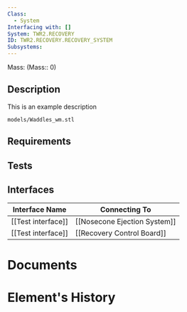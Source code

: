 ```yaml
---
Class:
  - System
Interfacing with: []
System: TWR2.RECOVERY
ID: TWR2.RECOVERY.RECOVERY_SYSTEM
Subsystems:
---
```


Mass: (Mass:: 0)

## Description

This is an example description

```stlrendera
models/Waddles_wm.stl
```

## Requirements

## Tests

## Interfaces
| Interface Name     | Connecting To                |
| ------------------ | ---------------------------- |
| [[Test interface]] | [[Nosecone Ejection System]] |
| [[Test interface]] | [[Recovery Control Board]]   |

# Documents

# Element's History
